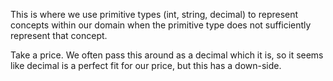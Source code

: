 This is where we use primitive types (int, string, decimal) to represent concepts within our domain when the primitive type does not sufficiently represent that concept.

Take a price. We often pass this around as a decimal which it is, so it seems like decimal is a perfect fit for our price, but this has a down-side.
